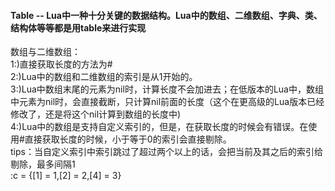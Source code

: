 #### Table -- Lua中一种十分关键的数据结构。Lua中的数组、二维数组、字典、类、结构体等等都是用table来进行实现  
  数组与二维数组：  
    1:)直接获取长度的方法为#  
    2:)Lua中的数组和二维数组的索引是从1开始的。  
    3:)Lua中数组末尾的元素为nil时，计算长度不会加进去；在低版本的Lua中，数组中元素为nil时，会直接截断，只计算nil前面的长度（这个在更高级的Lua版本已经修改了，还是将这个nil计算到数组的长度中)  
    4:)Lua中的数组是支持自定义索引的，但是，在获取长度的时候会有错误。在使用#直接获取长度的时候，小于等于0的索引会直接剔除。  
      tips：当自定义索引中索引跳过了超过两个以上的话，会把当前及其之后的索引给剔除，最多间隔1  
          :c = {[1] = 1,[2] = 2,[4] = 3}

